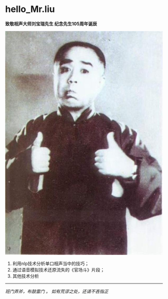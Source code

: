 # hello_Mr.liu
                                         
**致敬相声大师刘宝瑞先生 纪念先生105周年诞辰**
  
  ![baoruiliu.jpeg](baorui_liu.jpeg)
  
1. 利用nlp技术分析单口相声当中的技巧；
2. 通过语音模拟技术还原流失的《官场斗》片段；
3. 其他技术分析

---
*班门弄斧，布鼓雷门 。 如有荒谬之处，还请不吝指正*
